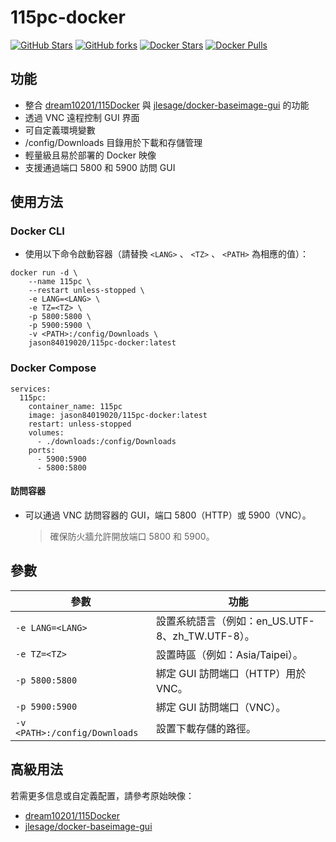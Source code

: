 # 115pc-docker

[![GitHub Stars](https://img.shields.io/github/stars/jason84019020/115pc-docker.svg?style=flat-square&label=Stars&logo=github)](https://github.com/jason84019020/115pc-docker/stargazers)
[![GitHub forks](https://img.shields.io/github/forks/jason84019020/115pc-docker.svg?style=flat-square&label=Forks&logo=github)](https://github.com/jason84019020/115pc-docker/fork)
[![Docker Stars](https://img.shields.io/docker/stars/jason84019020/115pc-docker.svg?style=flat-square&label=Stars&logo=docker)](https://hub.docker.com/r/jason84019020/115pc-docker)
[![Docker Pulls](https://img.shields.io/docker/pulls/jason84019020/115pc-docker.svg?style=flat-square&label=Pulls&logo=docker&color=orange)](https://hub.docker.com/r/jason84019020/115pc-docker)

## 功能
* 整合 [dream10201/115Docker](https://github.com/dream10201/115Docker) 與 [jlesage/docker-baseimage-gui](https://github.com/jlesage/docker-baseimage-gui) 的功能
* 透過 VNC 遠程控制 GUI 界面
* 可自定義環境變數
* /config/Downloads 目錄用於下載和存儲管理
* 輕量級且易於部署的 Docker 映像
* 支援通過端口 5800 和 5900 訪問 GUI

## 使用方法
### Docker CLI
- 使用以下命令啟動容器（請替換 `<LANG>` 、 `<TZ>` 、 `<PATH>` 為相應的值）：
```
docker run -d \
    --name 115pc \
    --restart unless-stopped \
    -e LANG=<LANG> \
    -e TZ=<TZ> \
    -p 5800:5800 \
    -p 5900:5900 \
    -v <PATH>:/config/Downloads \
    jason84019020/115pc-docker:latest
```

### Docker Compose
```
services:
  115pc:
    container_name: 115pc
    image: jason84019020/115pc-docker:latest
    restart: unless-stopped
    volumes:
      - ./downloads:/config/Downloads
    ports:
      - 5900:5900
      - 5800:5800
```

#### 訪問容器
- 可以通過 VNC 訪問容器的 GUI，端口 5800（HTTP）或 5900（VNC）。
    > 確保防火牆允許開放端口 5800 和 5900。

## 參數

| 參數 | 功能 |
| --- | --- |
| `-e LANG=<LANG>` | 設置系統語言（例如：en_US.UTF-8、zh_TW.UTF-8）。 |
| `-e TZ=<TZ>` | 設置時區（例如：Asia/Taipei）。 |
| `-p 5800:5800` | 綁定 GUI 訪問端口（HTTP）用於 VNC。 |
| `-p 5900:5900` | 綁定 GUI 訪問端口（VNC）。 |
| `-v <PATH>:/config/Downloads` | 設置下載存儲的路徑。|

## 高級用法

若需更多信息或自定義配置，請參考原始映像：

- [dream10201/115Docker](https://github.com/dream10201/115Docker)
- [jlesage/docker-baseimage-gui](https://github.com/jlesage/docker-baseimage-gui)